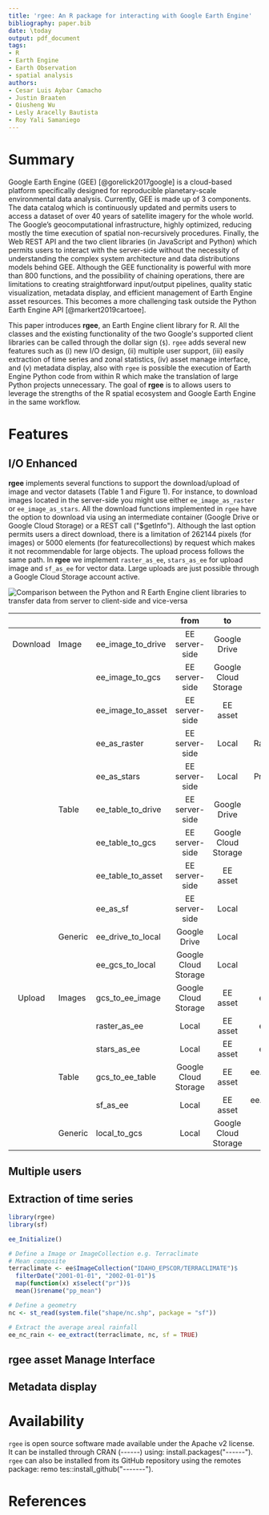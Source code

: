 ```yaml
---
title: 'rgee: An R package for interacting with Google Earth Engine'
bibliography: paper.bib
date: \today
output: pdf_document
tags:
- R
- Earth Engine
- Earth Observation
- spatial analysis
authors:
- Cesar Luis Aybar Camacho
- Justin Braaten
- Qiusheng Wu
- Lesly Aracelly Bautista
- Roy Yali Samaniego
---
```


# Summary
Google Earth Engine (GEE) [@gorelick2017google] is a cloud-based platform specifically designed for reproducible planetary-scale environmental data analysis. Currently, GEE is made up of 3 components. The data catalog which is continuously updated and permits users to access a dataset of over 40 years of satellite imagery for the whole world.  The Google’s geocomputational infrastructure, highly optimized, reducing mostly the time execution of spatial non-recursively procedures. Finally, the Web REST API and the two client libraries (in JavaScript and Python) which permits users to interact with the server-side without the necessity of understanding the complex system architecture and data distributions models behind GEE. Although the GEE functionality is powerful with more than 800 functions, and the possibility of chaining operations,  there are limitations to creating straightforward input/output pipelines, quality static visualization, metadata display, and efficient management of Earth Engine asset resources. This becomes a more challenging task outside the Python Earth Engine API [@markert2019cartoee].

This paper introduces **rgee**, an Earth Engine client library for R. All the classes and the existing functionality of the two Google's supported client libraries can be called through the dollar 
sign (`$`). `rgee` adds several new features such as (i) new I/O design, (ii) multiple user support, (iii) easily extraction of time series and zonal statistics, (iv) asset manage interface, and (v) metadata display, also with `rgee` is possible the execution of Earth Engine Python code from within R which make the translation of large Python projects unnecessary. The goal of **rgee** is to allows users to leverage the strengths of the R spatial ecosystem and Google Earth Engine in the same workflow.

# Features

## I/O Enhanced

**rgee** implements several functions to support the download/upload of image and vector datasets (Table 1 and Figure 1). For instance, to download images located in the server-side you might use either `ee_image_as_raster` or `ee_image_as_stars`. All the download functions implemented in `rgee` have the option to download via using an intermediate container (Google Drive or Google Cloud Storage) or a REST call ("$getInfo"). Although the last option permits users a direct download, there is a limitation of 262144 pixels (for images) or 5000 elements (for featurecollections) by request which makes it not recommendable for large objects. The upload process follows the same path. In **rgee** we implement `raster_as_ee`, `stars_as_ee` for upload image and `sf_as_ee` for vector data. Large uploads are just possible through a Google Cloud Storage account active. 

![Comparison between the Python and R Earth Engine client libraries to transfer data from server to client-side and vice-versa](/home/aybarpc01/Github/rgee/1_rgee_IO.svg)

|          	|         	|                   	|         from         	|          to          	|            return           	|
|:--------:	|---------	|-------------------	|:--------------------:	|:--------------------:	|:---------------------------:	|
| Download 	| Image   	| ee_image_to_drive 	|    EE server-side    	|     Google Drive     	|        Unstarted task       	|
|          	|         	| ee_image_to_gcs   	|    EE server-side    	| Google Cloud Storage 	|        Unstarted task       	|
|          	|         	| ee_image_to_asset 	|    EE server-side    	|       EE asset       	|        Unstarted task       	|
|          	|         	| ee_as_raster      	|    EE server-side    	|         Local        	|      RasterStack object     	|
|          	|         	| ee_as_stars       	|    EE server-side    	|         Local        	|      Proxy-stars object     	|
|          	| Table   	| ee_table_to_drive 	|    EE server-side    	|     Google Drive     	|        Unstarted task       	|
|          	|         	| ee_table_to_gcs   	|    EE server-side    	| Google Cloud Storage 	|        Unstarted task       	|
|          	|         	| ee_table_to_asset 	|    EE server-side    	|       EE asset       	|        Unstarted task       	|
|          	|         	| ee_as_sf          	|    EE server-side    	|         Local        	|          sf object          	|
|          	| Generic 	| ee_drive_to_local 	|     Google Drive     	|         Local        	|       object filename       	|
|          	|         	| ee_gcs_to_local   	| Google Cloud Storage 	|         Local        	|       object filename       	|
| Upload   	| Images  	| gcs_to_ee_image   	| Google Cloud Storage 	|       EE asset       	|       ee.Image object       	|
|          	|         	| raster_as_ee      	|         Local        	|       EE asset       	|       ee.Image object       	|
|          	|         	| stars_as_ee       	|         Local        	|       EE asset       	|       ee.Image object       	|
|          	| Table   	| gcs_to_ee_table   	| Google Cloud Storage 	|       EE asset       	| ee.FeatureCollection object 	|
|          	|         	| sf_as_ee          	|         Local        	|       EE asset       	| ee.FeatureCollection object 	|
|          	| Generic 	| local_to_gcs      	|         Local        	| Google Cloud Storage 	|         GCS filename        	|

## Multiple users
## Extraction of time series

```r
library(rgee)
library(sf)

ee_Initialize()

# Define a Image or ImageCollection e.g. Terraclimate
# Mean composite
terraclimate <- ee$ImageCollection("IDAHO_EPSCOR/TERRACLIMATE")$
  filterDate("2001-01-01", "2002-01-01")$
  map(function(x) x$select("pr"))$
  mean()$rename("pp_mean") 

# Define a geometry
nc <- st_read(system.file("shape/nc.shp", package = "sf"))

# Extract the average areal rainfall
ee_nc_rain <- ee_extract(terraclimate, nc, sf = TRUE)
```

## rgee asset Manage Interface
## Metadata display

# Availability

`rgee` is open source software made available under the Apache v2 license. It can be
installed through CRAN (------) using: install.packages("------").
`rgee` can also be installed from its GitHub repository using the remotes package: remo
tes::install_github("-------").

# References


